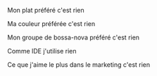 Mon plat préféré c'est rien

Ma couleur préférée c'est rien

Mon groupe de bossa-nova préféré c'est rien

Comme IDE j'utilise rien

Ce que j'aime le plus dans le marketing c'est rien
